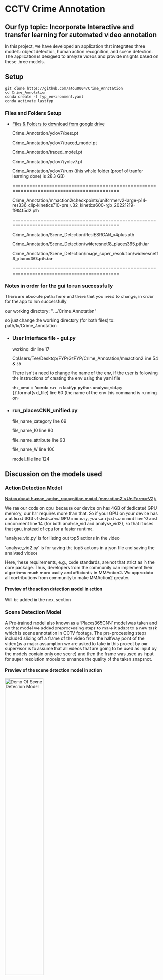 # CCTV Crime Annotation
## Our fyp topic: Incorporate Interactive and transfer learning for automated video annotation

In this project, we have developed an application that integrates three models: object detection, human action recognition, and scene detection. 
The application is designed to analyze videos and provide insights based on these three models.

## Setup

```shell
git clone https://github.com/atou0004/Crime_Annotation
cd Crime_Annotation
conda create -f fyp_environment.yaml
conda activate lastfyp
```

### Files and Folders Setup 
- [Files & Folders to download from google drive](https://drive.google.com/drive/folders/1m47PDxF1QzKEtduDrLCAYN2tRLLBjwV1?usp=share_link)

  Crime_Annotation/yolov7/best.pt
  
  Crime_Annotation/yolov7/traced_model.pt
  
  Crime_Annotation/traced_model.pt
  
  Crime_Annotation/yolov7/yolov7.pt
  
  Crime_Annotation/yolov7/runs
  (this whole folder (proof of tranfer learning done) is 28.3 GB)

  =========================================================================================

  Crime_Annotation/mmaction2/checkpoints/uniformerv2-large-p14-res336_clip-kinetics710-pre_u32_kinetics600-rgb_20221219-f984f5d2.pth

  =========================================================================================
  
  Crime_Annotation/Scene_Detection/RealESRGAN_x4plus.pth
  
  Crime_Annotation/Scene_Detection/wideresnet18_places365.pth.tar
  
  Crime_Annotation/Scene_Detection/image_super_resolution/wideresnet18_places365.pth.tar

  =========================================================================================

### Notes in order for the gui to run successfully

  There are absolute paths here and there that you need to change, in order for the app to run successfully

  our working directory: "..../Crime_Annotation"

  so just change the working directory (for both files) to: path/to/Crime_Annotation


  - ### User Interface file - gui.py
  
    working_dir line 17
    
    C:/Users/Tee/Desktop/FYP/GitFYP/Crime_Annotation/mmaction2 line 54 & 55
  
    There isn't a need to change the name of the env, if the user is following the instructions of creating the env using the yaml file
    
    the_cmd = 'conda run -n lastfyp python analyse_vid.py {}'.format(vid_file) line 60 (the name of the env this command is running on)



  - ### run_placesCNN_unified.py
  
    file_name_category line 69
    
    file_name_IO line 80
    
    file_name_attribute line 93
    
    file_name_W line 100
    
    model_file line 124

## Discussion on the models used 

### Action Detection Model 
[Notes about human_action_recognition model (mmaction2's UniFormerV2):
](https://github.com/open-mmlab/mmaction2/blob/main/configs/recognition/uniformerv2/README.md)

We ran our code on cpu, because our device on has 4GB of dedicated GPU memory, our har requires more than that. So if your GPU on your device has a at least 8GB of dedicated GPU memory, you can just comment line 16 and uncomment line 14 (for both analyse_vid and analyse_vid2), so that it uses that gpu, instead of cpu for a faster runtime.

'analyse_vid.py' is for listing out top5 actions in the video

'analyse_vid2.py' is for saving the top5 actions in a json file and saving the analysed videos

Here, these requirements, e.g., code standards, are not that strict as in the core package. Thus, developers from the community can implement their algorithms much more easily and efficiently in MMAction2. We appreciate all contributions from community to make MMAction2 greater.

#### Preview of the action detection model in action 
Will be added in the next section 

### Scene Detection Model 
A Pre-trained model also known as a ‘Places365CNN’ model was taken and on that model we added preprocessing steps to make it adapt to a new task which is scene annotation in CCTV footage. The pre-processing steps included slicing off a frame of the video from the halfway point of the video(as a major assumption we are asked to take in this project by our supervisor is to assume that all videos that are going to be used as input by the models contain only one scene) and then the frame was used as input for super resolution models to enhance the quality of the taken snapshot. 

#### Preview of the scene detection model in action 
<img src="https://github.com/shariqmalik10/Crime_Annotation/blob/dd706e36daeb1e741cf821c893c1f86c9f12c9df/scene_detection_demo.png" width="50%" alt="Demo Of Scene Detection Model">

### Object detection model 
A combination of object detection models has been implemented with the participation of transfer learning techniques. State-to-the-art model in computer vision called 'You Only Look Once (version 7)'  was chosen as the base model responsible for object detection in the crime video. The combination consists of two Yolov7 models, one of the models (pre-trained) is tasked to detect common objects (80 classes in COCO dataset) while another customised model is primarily trained to detect hand-sized objects and light weapons in a video. The fusion of these models is done efficiently by the concatenation of the output in a dictionary.  Also, it is worth mentioning that the ultimate model accepts both video and photo as input.

#### Preview of the model in action 
<img src="https://github.com/shariqmalik10/Crime_Annotation/blob/dd706e36daeb1e741cf821c893c1f86c9f12c9df/object_detection_demo.png" width="50%" alt="Demo Of Object Detection Model">

## Discussion on the model as a whole 

### The final UI 
The UI was created using the Python framework Streamlit. 
We will be going through the steps that are involved in obtaining a prediction 

1. The base UI.
   
   <img src="https://github.com/shariqmalik10/Crime_Annotation/blob/b00dae2273bfcd95141dcc997057e2b9b8fc7689/Step1.png" width="50%" alt="Demo">   
   
   Here we can see a simple UI with the option of uploading a video from your personal device. (Note: Upload .mp4 files only in order to ensure there are no issues at later stage)

2. Video preview
   
   <img src="https://github.com/shariqmalik10/Crime_Annotation/blob/b00dae2273bfcd95141dcc997057e2b9b8fc7689/Step2.png" width="50%" alt="Demo">   
   
   Here you can preview the video selected for model prediction

3. Scene Prediction
   
   <img src="https://github.com/shariqmalik10/Crime_Annotation/blob/b00dae2273bfcd95141dcc997057e2b9b8fc7689/Step3.png" width="50%" alt="Demo">

4. Action Detection
   
   <img src="https://github.com/shariqmalik10/Crime_Annotation/blob/b00dae2273bfcd95141dcc997057e2b9b8fc7689/Step5.png" width="50%" alt="Demo">

5. Object Detection
    
   <img src="https://github.com/shariqmalik10/Crime_Annotation/blob/b00dae2273bfcd95141dcc997057e2b9b8fc7689/Step4.png" width="50%" alt="Demo">

## Issues/Limitations
- A major reason for not hosting the website on a server was due to limitation of time.  
- Another issue we ran into was being unable to run the application on other devices due to the fact that the object detection model , YoloV7, had a CUDA implementation which meant that users using a Mac or Linux device would not be able to run it at all while users using a Windows device would need a high end Nvidia graphics card in order to run the models within a reasonable tikme frame. The models were being run on a Windows device which had a Nvidia RTX 3060 graphics card and took around 10 mins to run the object detection model.
- The setup process is quite complicated. This is due to the fact that some of the models used had conflicting package requirements and so we had to spend a lot of time on working out which models had common package version requirements as well. This is a big issue with going with the transfer learning approach. 
